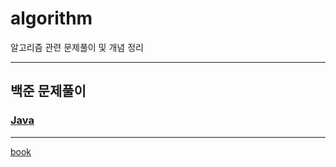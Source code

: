 # algorithm
알고리즘 관련 문제풀이 및 개념 정리

------------------------------------
## 백준 문제풀이
### [Java](https://github.com/forcetyty/bak_algorithm_java.git)
------------------------------------

[book](https://github.com/forcetyty/java-data-algorithm)

